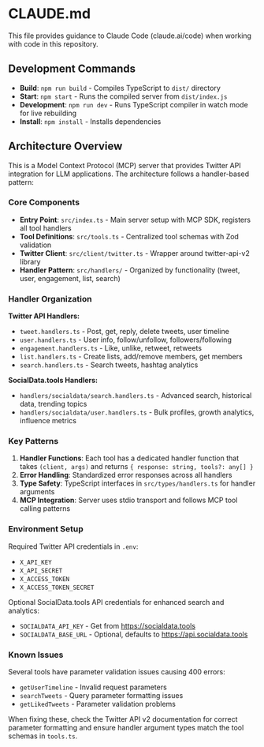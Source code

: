 # CLAUDE.md

This file provides guidance to Claude Code (claude.ai/code) when working with code in this repository.

## Development Commands

- **Build**: `npm run build` - Compiles TypeScript to `dist/` directory
- **Start**: `npm start` - Runs the compiled server from `dist/index.js`
- **Development**: `npm run dev` - Runs TypeScript compiler in watch mode for live rebuilding
- **Install**: `npm install` - Installs dependencies

## Architecture Overview

This is a Model Context Protocol (MCP) server that provides Twitter API integration for LLM applications. The architecture follows a handler-based pattern:

### Core Components

- **Entry Point**: `src/index.ts` - Main server setup with MCP SDK, registers all tool handlers
- **Tool Definitions**: `src/tools.ts` - Centralized tool schemas with Zod validation
- **Twitter Client**: `src/client/twitter.ts` - Wrapper around twitter-api-v2 library
- **Handler Pattern**: `src/handlers/` - Organized by functionality (tweet, user, engagement, list, search)

### Handler Organization

**Twitter API Handlers:**
- `tweet.handlers.ts` - Post, get, reply, delete tweets, user timeline
- `user.handlers.ts` - User info, follow/unfollow, followers/following
- `engagement.handlers.ts` - Like, unlike, retweet, retweets
- `list.handlers.ts` - Create lists, add/remove members, get members
- `search.handlers.ts` - Search tweets, hashtag analytics

**SocialData.tools Handlers:**
- `handlers/socialdata/search.handlers.ts` - Advanced search, historical data, trending topics
- `handlers/socialdata/user.handlers.ts` - Bulk profiles, growth analytics, influence metrics

### Key Patterns

1. **Handler Functions**: Each tool has a dedicated handler function that takes `(client, args)` and returns `{ response: string, tools?: any[] }`
2. **Error Handling**: Standardized error responses across all handlers
3. **Type Safety**: TypeScript interfaces in `src/types/handlers.ts` for handler arguments
4. **MCP Integration**: Server uses stdio transport and follows MCP tool calling patterns

### Environment Setup

Required Twitter API credentials in `.env`:
- `X_API_KEY`
- `X_API_SECRET` 
- `X_ACCESS_TOKEN`
- `X_ACCESS_TOKEN_SECRET`

Optional SocialData.tools API credentials for enhanced search and analytics:
- `SOCIALDATA_API_KEY` - Get from https://socialdata.tools
- `SOCIALDATA_BASE_URL` - Optional, defaults to https://api.socialdata.tools

### Known Issues

Several tools have parameter validation issues causing 400 errors:
- `getUserTimeline` - Invalid request parameters
- `searchTweets` - Query parameter formatting issues  
- `getLikedTweets` - Parameter validation problems

When fixing these, check the Twitter API v2 documentation for correct parameter formatting and ensure handler argument types match the tool schemas in `tools.ts`.